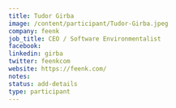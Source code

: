 ```yaml
---
title: Tudor Girba
image: /content/participant/Tudor-Girba.jpeg
company: feenk
job_title: CEO / Software Environmentalist
facebook:
linkedin: girba
twitter: feenkcom
website: https://feenk.com/
notes:
status: add-details
type: participant
---
```

